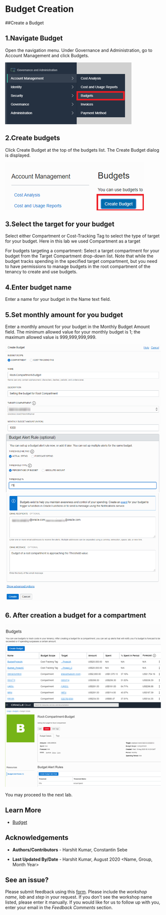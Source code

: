 # Budget Creation

##Create a Budget

## 1.Navigate Budget
Open the navigation menu. Under Governance and Administration, go to Account Management and click Budgets.

 ![](./images-budget/budget.png " ")

## 2.Create budgets
Click Create Budget at the top of the budgets list. The Create Budget dialog is displayed.

  ![](./images-budget/createbudget.png " ")

## 3.Select the target for your budget
Select either Compartment or Cost-Tracking Tag to select the type of target for your budget.
Here in this lab we used Compartment as a target

For budgets targeting a compartment:
Select a target compartment for your budget from the Target Compartment drop-down list. Note that while the budget tracks spending in the specified target compartment, but you need to have permissions to manage budgets in the root compartment of the tenancy to create and use budgets.

## 4.Enter budget name
Enter a name for your budget in the Name text field.

## 5.Set monthly amount for you budget
Enter a monthly amount for your budget in the Monthly Budget Amount field. The minimum allowed value for your monthly budget is   1; the maximum allowed value is 999,999,999,999.

  ![](./images-budget/budgetscreenshot1.png " ")
  ![](./images-budget/budgetscreenshot2.png " ")
  ![](./images-budget/budgetscreenshot3.png " ")

## 6. After creation a budget for a compartment
  ![](./images-budget/budgetscreenshot4.png " ")
  ![](./images-budget/budgetscreenshot5.png " ")

  You may proceed to the next lab.

## Learn More

* [Budget](https://docs.cloud.oracle.com/en-us/iaas/Content/Billing/Concepts/budgetsoverview.htm)

## Acknowledgements
- **Authors/Contributors** - Harshit Kumar, Constantin Sebe
* **Last Updated By/Date** - Harshit Kumar, August 2020 <Name, Group, Month Year>

## See an issue?
Please submit feedback using this [form](https://apexapps.oracle.com/pls/apex/f?p=133:1:::::P1_FEEDBACK:1). Please include the *workshop name*, *lab* and *step* in your request.  If you don't see the workshop name listed, please enter it manually. If you would like for us to follow up with you, enter your email in the *Feedback Comments* section.
